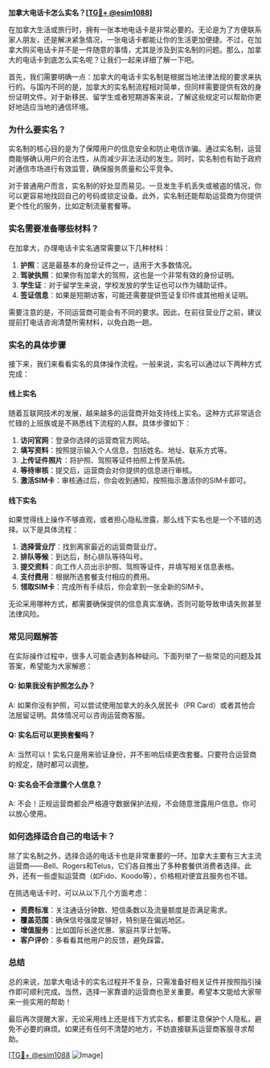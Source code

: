 **加拿大电话卡怎么实名？[[TG💪+ @esim1088](https://t.me/s/esim1088)]**

在加拿大生活或旅行时，拥有一张本地电话卡是非常必要的。无论是为了方便联系家人朋友，还是解决紧急情况，一张电话卡都能让你的生活更加便捷。不过，在加拿大购买电话卡并不是一件随意的事情，尤其是涉及到实名制的问题。那么，加拿大的电话卡到底怎么实名呢？让我们一起来详细了解一下吧。

首先，我们需要明确一点：加拿大的电话卡实名制是根据当地法律法规的要求来执行的。与国内不同的是，加拿大的实名制流程相对简单，但同样需要提供有效的身份证明文件。对于新移民、留学生或者短期游客来说，了解这些规定可以帮助你更好地适应当地的通信环境。

### **为什么要实名？**

实名制的核心目的是为了保障用户的信息安全和防止电信诈骗。通过实名制，运营商能够确认用户的合法性，从而减少非法活动的发生。同时，实名制也有助于政府对通信市场进行有效监管，确保服务质量和公平竞争。

对于普通用户而言，实名制的好处显而易见。一旦发生手机丢失或被盗的情况，你可以更容易地找回自己的号码或锁定设备。此外，实名制还能帮助运营商为你提供更个性化的服务，比如定制流量套餐等。

### **实名需要准备哪些材料？**

在加拿大，办理电话卡实名通常需要以下几种材料：

1. **护照**：这是最基本的身份证件之一，适用于大多数情况。
2. **驾驶执照**：如果你有加拿大的驾照，这也是一个非常有效的身份证明。
3. **学生证**：对于留学生来说，学校发放的学生证也可以作为辅助证件。
4. **签证信息**：如果是短期访客，可能还需要提供签证复印件或其他相关证明。

需要注意的是，不同运营商可能会有不同的要求。因此，在前往营业厅之前，建议提前打电话咨询清楚所需材料，以免白跑一趟。

### **实名的具体步骤**

接下来，我们来看看实名的具体操作流程。一般来说，实名可以通过以下两种方式完成：

#### **线上实名**

随着互联网技术的发展，越来越多的运营商开始支持线上实名。这种方式非常适合忙碌的上班族或是不熟悉线下流程的人群。具体步骤如下：

1. **访问官网**：登录你选择的运营商官方网站。
2. **填写资料**：按照提示输入个人信息，包括姓名、地址、联系方式等。
3. **上传证件照片**：将护照、驾照等证件拍照上传至系统。
4. **等待审核**：提交后，运营商会对你提供的信息进行审核。
5. **激活SIM卡**：审核通过后，你会收到通知，按照指示激活你的SIM卡即可。

#### **线下实名**

如果觉得线上操作不够直观，或者担心隐私泄露，那么线下实名也是一个不错的选择。以下是具体流程：

1. **选择营业厅**：找到离家最近的运营商营业厅。
2. **排队等候**：到达后，耐心排队等待叫号。
3. **提交资料**：向工作人员出示护照、驾照等证件，并填写相关信息表格。
4. **支付费用**：根据所选套餐支付相应的费用。
5. **领取SIM卡**：完成所有手续后，你会拿到一张全新的SIM卡。

无论采用哪种方式，都需要确保提供的信息真实准确，否则可能导致申请失败甚至法律风险。

### **常见问题解答**

在实际操作过程中，很多人可能会遇到各种疑问。下面列举了一些常见的问题及其答案，希望能为大家解惑：

#### **Q: 如果我没有护照怎么办？**
A: 如果你没有护照，可以尝试使用加拿大的永久居民卡（PR Card）或者其他合法居留证明。具体情况可以咨询运营商客服。

#### **Q: 实名后可以更换套餐吗？**
A: 当然可以！实名只是用来验证身份，并不影响后续更改套餐。只要符合运营商的规定，随时都可以调整。

#### **Q: 实名会不会泄露个人信息？**
A: 不会！正规运营商都会严格遵守数据保护法规，不会随意泄露用户信息。你可以放心使用。

### **如何选择适合自己的电话卡？**

除了实名制之外，选择合适的电话卡也是非常重要的一环。加拿大主要有三大主流运营商——Bell、Rogers和Telus，它们各自推出了多种套餐供消费者选择。此外，还有一些虚拟运营商（如Fido、Koodo等），价格相对便宜且服务也不错。

在挑选电话卡时，可以从以下几个方面考虑：

- **资费标准**：关注通话分钟数、短信条数以及流量额度是否满足需求。
- **覆盖范围**：确保信号强度足够好，特别是在偏远地区。
- **增值服务**：比如国际长途优惠、家庭共享计划等。
- **客户评价**：多看看其他用户的反馈，避免踩雷。

### **总结**

总的来说，加拿大电话卡的实名过程并不复杂，只需准备好相关证件并按照指引操作即可顺利完成。当然，选择一家靠谱的运营商也至关重要。希望本文能给大家带来一些实用的帮助！

最后再次提醒大家，无论采用线上还是线下方式实名，都要注意保护个人隐私，避免不必要的麻烦。如果还有任何不清楚的地方，不妨直接联系运营商客服寻求帮助。

[[TG💪+ @esim1088](https://t.me/s/esim1088) ![Image](https://i.postimg.cc/4NQfJmqS/Snipaste-2025-05-13-00-14-12.png)]